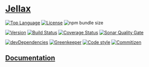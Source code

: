 # [Jellax](https://github.com/Eldynn/jellax)

[![Top Language](https://img.shields.io/github/languages/top/Eldynn/jellax.svg)](https://github.com/Eldynn/jellax/blob/master/tsconfig.json)
[![License](https://img.shields.io/github/license/Eldynn/jellax.svg)](https://github.com/Eldynn/jellax/blob/master/LICENSE)
![npm bundle size](https://img.shields.io/bundlephobia/min/jellax.svg)

[![Version](https://img.shields.io/npm/v/jellax.svg)](https://www.npmjs.com/package/jellax)
[![Build Status](https://travis-ci.org/Eldynn/jellax.svg?branch=master)](https://travis-ci.org/Eldynn/jellax)
[![Coverage Status](https://coveralls.io/repos/github/Eldynn/jellax/badge.svg?branch=master)](https://coveralls.io/github/Eldynn/jellax?branch=master)
[![Sonar Quality Gate](https://img.shields.io/sonar/https/sonarcloud.io/Eldynn_jellax/quality_gate.svg)](https://sonarcloud.io/dashboard?id=Eldynn_jellax)

[![devDependencies](https://david-dm.org/Eldynn/jellax/dev-status.svg)](https://david-dm.org/Eldynn/jellax?type=dev)
[![Greenkeeper](https://badges.greenkeeper.io/Eldynn/jellax.svg)](https://greenkeeper.io/)
[![Code style](https://img.shields.io/badge/code_style-prettier-ff69b4.svg)](https://github.com/Eldynn/jellax/blob/master/package.json)
[![Commitizen](https://img.shields.io/badge/commitizen-friendly-brightgreen.svg)](http://commitizen.github.io/cz-cli/)

## [Documentation](https://eldynn.github.io/jellax)
